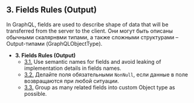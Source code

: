 ## 3. Fields Rules (Output)

In GraphQL, fields are used to describe shape of data that will be transferred from the server to the client. Они могут быть описаны обычными скалярнвми типами, а также сложными структурами – Output-типами (GraphQLObjectType).

- **3. Fields Rules (Output)** 
  - [3.1.](./3.1-semantic-names.md) Use semantic names for fields and avoid leaking of implementation details in fields names.
  - [3.2.](./3.2-non-null-output.md) Делайте поля обязательными `NonNull`, если данные в поле возвращаются при любой ситуации.
  - [3.3.](./3.3-grouping.md) Group as many related fields into custom Object type as possible.